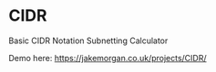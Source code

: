 # CIDR
Basic CIDR Notation Subnetting Calculator

Demo here: 
https://jakemorgan.co.uk/projects/CIDR/

